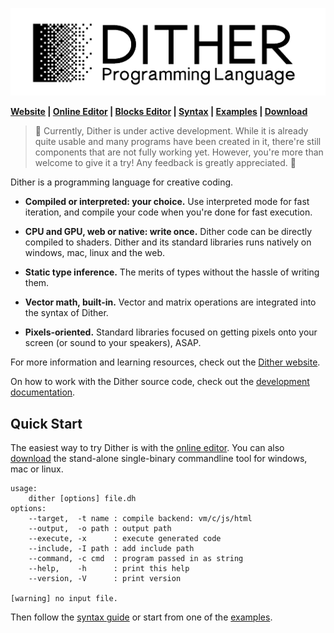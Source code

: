 ![](doc/logo.png)

**[Website](https://dither-lang.netlify.app) | [Online Editor](https://dither-lang.netlify.app/editor.html) | [Blocks Editor](https://dither-lang.netlify.app/blocks.html) | [Syntax](SYNTAX.md) | [Examples](examples) | [Download](https://github.com/LingDong-/dither-lang/releases)**

> 🚧 Currently, Dither is under active development. While it is already quite usable and many programs have been created in it, there're still components that are not fully working yet. However, you're more than welcome to give it a try! Any feedback is greatly appreciated. 🚧

Dither is a programming language for creative coding. 

- **Compiled or interpreted: your choice.** Use interpreted mode for fast iteration, and compile your code when you're done for fast execution.

- **CPU and GPU, web or native: write once.** Dither code can be directly compiled to shaders. Dither and its standard libraries runs natively on windows, mac, linux and the web.

- **Static type inference.** The merits of types without the hassle of writing them.

- **Vector math, built-in.** Vector and matrix operations are integrated into the syntax of Dither.

- **Pixels-oriented.** Standard libraries focused on getting pixels onto your screen (or sound to your speakers), ASAP.

For more information and learning resources, check out the [Dither website](https://dither-lang.netlify.app).

On how to work with the Dither source code, check out the [development documentation](DEVELOPMENT.md).

## Quick Start

The easiest way to try Dither is with the [online editor](https://dither-lang.netlify.app/editor.html). You can also [download](https://github.com/LingDong-/dither-lang/releases) the stand-alone single-binary commandline tool for windows, mac or linux.

```
usage:
    dither [options] file.dh
options:
    --target,  -t name : compile backend: vm/c/js/html
    --output,  -o path : output path
    --execute, -x      : execute generated code
    --include, -I path : add include path
    --command, -c cmd  : program passed in as string
    --help,    -h      : print this help
    --version, -V      : print version

[warning] no input file.
```

Then follow the [syntax guide](SYNTAX.md) or start from one of the [examples](examples).
